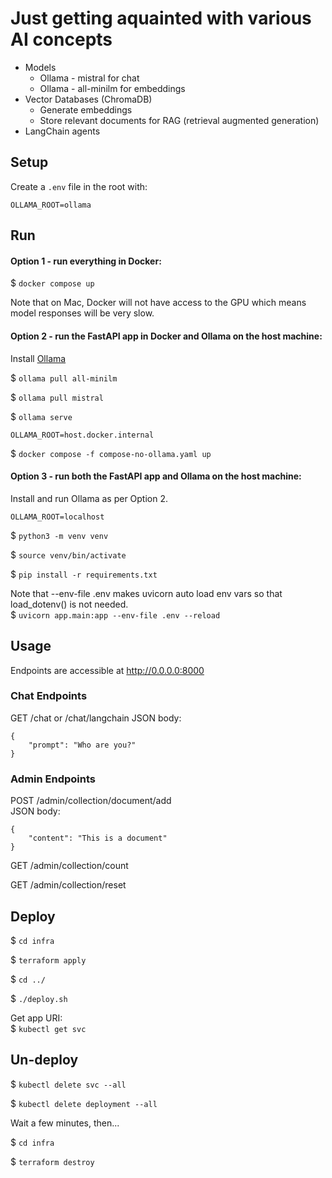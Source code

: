 # Just getting aquainted with various AI concepts
- Models
    - Ollama - mistral for chat
    - Ollama - all-minilm for embeddings
- Vector Databases (ChromaDB)
    - Generate embeddings
    - Store relevant documents for RAG (retrieval augmented generation)
- LangChain agents

## Setup
Create a `.env` file in the root with:
```
OLLAMA_ROOT=ollama
```

## Run

#### Option 1 - run everything in Docker:

$ `docker compose up`

Note that on Mac, Docker will not have access to the GPU which means model responses will be very slow.

#### Option 2 - run the FastAPI app in Docker and Ollama on the host machine:

Install [Ollama](https://ollama.com/)

$ `ollama pull all-minilm`

$ `ollama pull mistral`

$ `ollama serve`

`OLLAMA_ROOT=host.docker.internal`

$ `docker compose -f compose-no-ollama.yaml up`

#### Option 3 - run both the FastAPI app and Ollama on the host machine:

Install and run Ollama as per Option 2.

`OLLAMA_ROOT=localhost`

$ `python3 -m venv venv`

$ `source venv/bin/activate`

$ `pip install -r requirements.txt`

Note that --env-file .env makes uvicorn auto load env vars so that load_dotenv() is not needed.  
$ `uvicorn app.main:app --env-file .env --reload`

## Usage

Endpoints are accessible at http://0.0.0.0:8000

### Chat Endpoints

GET /chat or /chat/langchain
JSON body:
```
{
    "prompt": "Who are you?"
}
```

### Admin Endpoints

POST /admin/collection/document/add  
JSON body:
```
{
    "content": "This is a document"
}
```

GET /admin/collection/count

GET /admin/collection/reset

## Deploy

$ `cd infra`

$ `terraform apply`

$ `cd ../`

$ `./deploy.sh`

Get app URI:  
$ `kubectl get svc`

## Un-deploy

$ `kubectl delete svc --all`

$ `kubectl delete deployment --all`

Wait a few minutes, then...

$ `cd infra`

$ `terraform destroy`